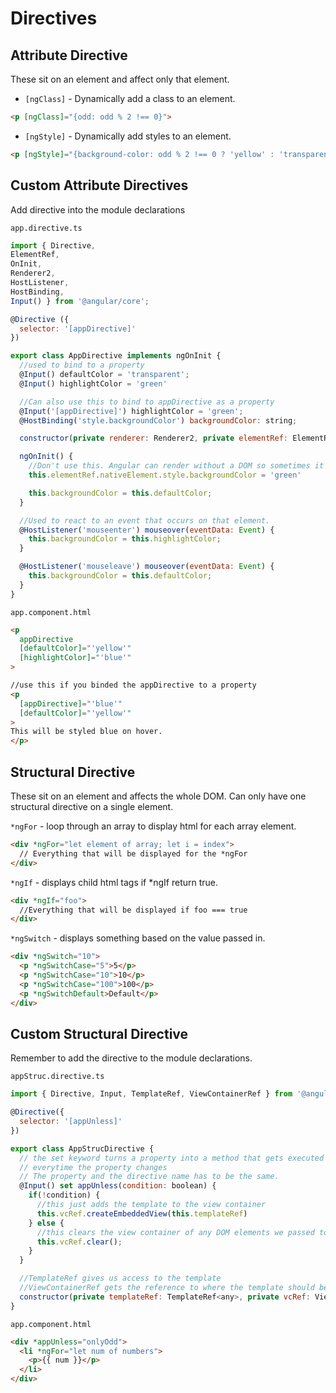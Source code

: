 # Directives
## Attribute Directive
These sit on an element and affect only that element.

* `[ngClass]` - Dynamically add a class to an element.
```html
<p [ngClass]="{odd: odd % 2 !== 0}">
```

* `[ngStyle]` - Dynamically add styles to an element.
```html
<p [ngStyle]="{background-color: odd % 2 !== 0 ? 'yellow' : 'transparent' }>
```

## Custom Attribute Directives
Add directive into the module declarations

`app.directive.ts`
```js
import { Directive, 
ElementRef, 
OnInit, 
Renderer2, 
HostListener, 
HostBinding,
Input() } from '@angular/core';

@Directive ({
  selector: '[appDirective]'
})

export class AppDirective implements ngOnInit {
  //used to bind to a property
  @Input() defaultColor = 'transparent';
  @Input() highlightColor = 'green'

  //Can also use this to bind to appDirective as a property
  @Input('[appDirective]') highlightColor = 'green';
  @HostBinding('style.backgroundColor') backgroundColor: string;

  constructor(private renderer: Renderer2, private elementRef: ElementRef) {}

  ngOnInit() {
    //Don't use this. Angular can render without a DOM so sometimes it wont' work.
    this.elementRef.nativeElement.style.backgroundColor = 'green'

    this.backgroundColor = this.defaultColor;
  }

  //Used to react to an event that occurs on that element.
  @HostListener('mouseenter') mouseover(eventData: Event) {
    this.backgroundColor = this.highlightColor;
  }

  @HostListener('mouseleave') mouseover(eventData: Event) {
    this.backgroundColor = this.defaultColor;
  }
}

```

`app.component.html`
```html
<p 
  appDirective
  [defaultColor]="'yellow'"
  [highlightColor]="'blue'"
>

//use this if you binded the appDirective to a property
<p
  [appDirective]="'blue'"
  [defaultColor]="'yellow'"
>
This will be styled blue on hover.
</p>
```

## Structural Directive
These sit on an element and affects the whole DOM. Can only have one structural directive on a single element.

`*ngFor` - loop through an array to display html for each array element.

```html
<div *ngFor="let element of array; let i = index">
  // Everything that will be displayed for the *ngFor
</div>
```

`*ngIf` - displays child html tags if *ngIf return true.

```html
<div *ngIf="foo">
  //Everything that will be displayed if foo === true 
</div>
```

`*ngSwitch` - displays something based on the value passed in.

```html 
<div *ngSwitch="10">
  <p *ngSwitchCase="5">5</p>
  <p *ngSwitchCase="10">10</p>
  <p *ngSwitchCase="100">100</p>
  <p *ngSwitchDefault>Default</p>
</div>
```

## Custom Structural Directive
Remember to add the directive to the module declarations.

`appStruc.directive.ts`

```js
import { Directive, Input, TemplateRef, ViewContainerRef } from '@angular/core';

@Directive({
  selector: '[appUnless]'
})

export class AppStrucDirective {
  // the set keyword turns a property into a method that gets executed
  // everytime the property changes
  // The property and the directive name has to be the same.
  @Input() set appUnless(condition: boolean) {
    if(!condition) {
      //this just adds the template to the view container
      this.vcRef.createEmbeddedView(this.templateRef)
    } else {
      //this clears the view container of any DOM elements we passed to it.
      this.vcRef.clear();
    }
  }

  //TemplateRef gives us access to the template
  //ViewContainerRef gets the reference to where the template should be rendered.
  constructor(private templateRef: TemplateRef<any>, private vcRef: ViewContainerRef) {}
}

```

`app.component.html`

```html
<div *appUnless="onlyOdd">
  <li *ngFor="let num of numbers">
    <p>{{ num }}</p>
  </li>
</div>

```